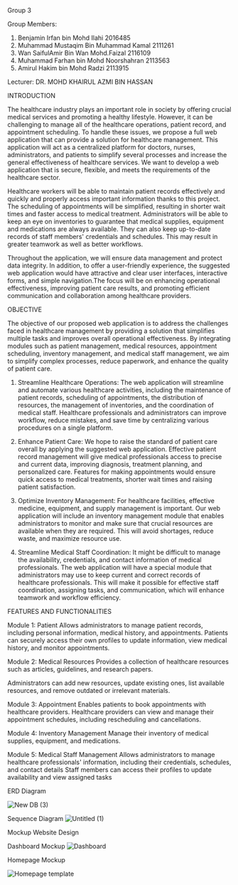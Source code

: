 Group 3

Group Members:
1. Benjamin Irfan bin Mohd Ilahi 2016485
2. Muhammad Mustaqim Bin Muhammad Kamal 2111261
3. Wan SaifulAmir Bin Wan Mohd.Faizal 2116109
4. Muhammad Farhan bin Mohd Noorshahran 2113563
5. Amirul Hakim bin Mohd Radzi 2113915

Lecturer: DR. MOHD KHAIRUL AZMI BIN HASSAN

INTRODUCTION

The healthcare industry plays an important role in society by offering crucial medical services and promoting a healthy lifestyle. However, it can be challenging to manage all of the healthcare operations, patient record, and appointment scheduling. To handle these issues, we propose a full web application that can provide a solution for healthcare management. This application will act as a centralized platform for doctors, nurses, administrators, and patients to simplify several processes and increase the general effectiveness of healthcare services. We want to develop a web application that is secure, flexible, and meets the requirements of the healthcare sector.

Healthcare workers will be able to maintain patient records effectively and quickly and properly access important information thanks to this project. The scheduling of appointments will be simplified, resulting in shorter wait times and faster access to medical treatment. Administrators will be able to keep an eye on inventories to guarantee that medical supplies, equipment and medications are always available. They can also keep up-to-date records of staff members' credentials and schedules. This may result in greater teamwork as well as better workflows.

Throughout the application, we will ensure data management and protect data integrity. In addition, to offer a user-friendly experience, the suggested web application would have attractive and clear user interfaces, interactive forms, and simple navigation.The focus will be on enhancing operational effectiveness, improving patient care results, and promoting efficient communication and collaboration among healthcare providers.

OBJECTIVE

The objective of our proposed web application is to address the challenges faced in healthcare management by providing a solution that simplifies multiple tasks and improves overall operational effectiveness. By integrating modules such as patient management, medical resources, appointment scheduling, inventory management, and medical staff management, we aim to simplify complex processes, reduce paperwork, and enhance the quality of patient care.
  
1. Streamline Healthcare Operations: The web application will streamline and automate various healthcare activities, including the maintenance of patient records, scheduling of appointments, the distribution of resources, the management of inventories, and the coordination of medical staff. Healthcare professionals and administrators can improve workflow, reduce mistakes, and save time by centralizing various procedures on a single platform.

2. Enhance Patient Care: We hope to raise the standard of patient care overall by applying the suggested web application. Effective patient record management will give medical professionals access to precise and current data, improving diagnosis, treatment planning, and personalized care. Features for making appointments would ensure quick access to medical treatments, shorter wait times and raising patient satisfaction.

3. Optimize Inventory Management: For healthcare facilities, effective medicine, equipment, and supply management is important. Our web application will include an inventory management module that enables administrators to monitor and make sure that crucial resources are available when they are required. This will avoid shortages, reduce waste, and maximize resource use.

4. Streamline Medical Staff Coordination: It might be difficult to manage the availability, credentials, and contact information of medical professionals. The web application will have a special module that administrators may use to keep current and correct records of healthcare professionals. This will make it possible for effective staff coordination, assigning tasks, and communication, which will enhance teamwork and workflow efficiency.
  
FEATURES AND FUNCTIONALITIES

Module 1: Patient
Allows administrators to manage patient records, including personal information, medical history, and appointments. Patients can securely access their own profiles to update information, view medical history, and monitor appointments.

Module 2: Medical Resources
Provides a collection of healthcare resources such as articles, guidelines, and research papers.

Administrators can add new resources, update existing ones, list available resources, and remove outdated or irrelevant materials.

Module 3: Appointment 
Enables patients to book appointments with healthcare providers. Healthcare providers can view and manage their appointment schedules, including rescheduling and cancellations.

Module 4: Inventory Management
Manage their inventory of medical supplies, equipment, and medications.

Module 5: Medical Staff Management
Allows administrators to manage healthcare professionals' information, including their credentials, schedules, and contact details
Staff members can access their profiles to update availability and view assigned tasks



ERD Diagram

![New DB (3)](https://github.com/BersamaMus/Web-Project/assets/130168686/d14f231c-601b-4078-80b8-ee060fc1dd89)


Sequence Diagram
![Untitled (1)](https://github.com/BersamaMus/Web-Project/assets/130168686/9a26c0af-6bd1-47a1-82ec-917dcd916258)


Mockup Website Design

Dashboard Mockup
![Dashboard](https://github.com/BersamaMus/Web-Project/assets/130168686/072ddb33-dca2-4d7c-a585-e569e0d5f54a)

Homepage Mockup

![Homepage template](https://github.com/BersamaMus/Web-Project/assets/130168686/592ca589-154f-47e5-9f81-2fbf0852af08)

